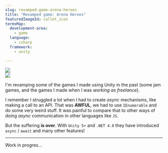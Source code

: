 ```yaml
---
slug: revamped-game-arena-heroes
title: "Revamped game: Arena Heroes"
featuredImageId: callet_icon
termsMap:
  development-area:
    - game
  language:
    - csharp
  framework:
    - unity

---
```


<div class="flex">
  <div class="flex-1">
    <RouterLink class="text-center" to="/project/game/callet"><img src="callet_icon" /></RouterLink>
  </div>
  <div class="flex-1">
    <RouterLink class="text-center" to="/project/game/ivy"><img src="ivy_icon" /></RouterLink>
  </div>
</div>

I'm revamping some of the games I made using Unity in the past (some jam games, and the games I made when I was _working as freelance_).


I remember I struggled a lot when I had to create _async_ mechanisms, like making a call to an API. That was **AWFUL**, we had to use `IEnumerable` and do some very weird stuff. It was painful to compare that to other ways of doing _async_ communication  in other languages like `JS`.

But the suffering **is over**. With `Unity 5+` and `.NET 4.0` they have introduced `async` / `await` and many other features!

---

Work in progres...